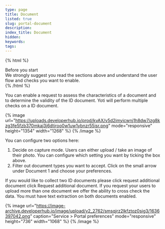 ```yaml
---
type: page
title: Document
listed: true
slug: portal-document
description: 
index_title: Document
hidden: 
keywords: 
tags: 
---
```


{% html %}
<div class="alert-BYS">
   <div class="alert-title" id="BYS">
      Before you start
   </div>
   <div class="alert-text" >
We strongly suggest you read the sections above and understand the user flow and checks you want to enable.    </div>
   <div class="alert-links"> 
   </div>
</div>
{% /html %}

You can enable a request to assess the characteristics of a document and to determine the validity of the ID document. Yoti will perform multiple checks on a ID document.

{% image url="https://uploads.developerhub.io/prod/kvAX/v5d2imyicwnj1h8dw7jzg8kzg3fe5fzb370mkaj3j6dtjroo0w1uw1ybnzr55isr.png" mode="responsive" height="1354" width="1268" %}
{% /image %}

You can configure two options here:

1. Decide on capture mode. Users can either upload / take an image of their photo. You can configure which setting you want by ticking the box above.
2. Filter out document types you want to accept. Click on the small arrow under Document 1 and choose your preferences.

If you would like to collect two ID documents please click request additional document click Request additional document. If you request your users to upload more than one document we offer the ability to cross check the data. You must have text extraction on both documents enabled.

{% image url="https://image-archive.developerhub.io/image/upload/v2_2762/smsqjrz2lkfztoz0sig3/1636397042.png" caption="Service &gt; Portal preferences" mode="responsive" height="736" width="1068" %}
{% /image %}